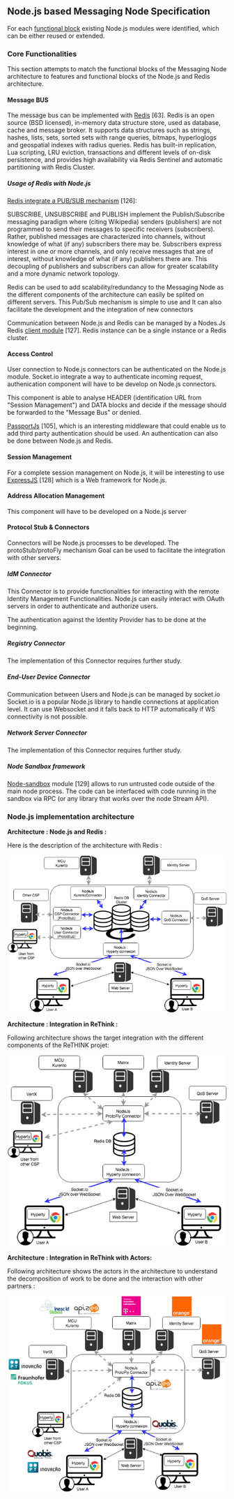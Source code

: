Node.js based Messaging Node Specification
------------------------------------------

For each [functional block](msg-node-architecture.md) existing Node.js modules were identified, which can be either reused or extended.

### Core Functionalities

This section attempts to match the functional blocks of the Messaging Node architecture to features and functional blocks of the Node.js and Redis architecture.

#### Message BUS

The message bus can be implemented with [Redis](http://redis.io) [63]. Redis is an open source (BSD licensed), in-memory data structure store, used as database, cache and message broker. It supports data structures such as strings, hashes, lists, sets, sorted sets with range queries, bitmaps, hyperloglogs and geospatial indexes with radius queries. Redis has built-in replication, Lua scripting, LRU eviction, transactions and different levels of on-disk persistence, and provides high availability via Redis Sentinel and automatic partitioning with Redis Cluster.

##### Usage of Redis with Node.js

[Redis integrate a PUB/SUB mechanism](http://redis.io/topics/pubsub) [126]:

SUBSCRIBE, UNSUBSCRIBE and PUBLISH implement the Publish/Subscribe messaging paradigm where (citing Wikipedia) senders (publishers) are not programmed to send their messages to specific receivers (subscribers). Rather, published messages are characterized into channels, without knowledge of what (if any) subscribers there may be. Subscribers express interest in one or more channels, and only receive messages that are of interest, without knowledge of what (if any) publishers there are. This decoupling of publishers and subscribers can allow for greater scalability and a more dynamic network topology.

Redis can be used to add scalability/redundancy to the Messaging Node as the different components of the architecture can easily be splited on different servers. This Pub/Sub mechanism is simple to use and It can also facilitate the development and the integration of new connectors</br>

Communication between Node.js and Redis can be managed by a Nodes.Js Redis [client module](https://github.com/NodeRedis/node_redis) [127]. Redis instance can be a single instance or a Redis cluster.

#### Access Control

User connection to Node.js connectors can be authenticated on the Node.js module. Socket.io integrate a way to authenticate incoming request, authenication component will have to be develop on Node.js connectors.

This component is able to analyse HEADER (identification URL from "Session Management") and DATA blocks and decide if the message should be forwarded to the "Message Bus" or denied.

[PassportJs](http://passportjs.org/) [105], which is an interesting middleware that could enable us to add third party authentication should be used. An authentication can also be done between Node.js and Redis.

#### Session Management

For a complete session management on Node.js, it will be interesting to use [ExpressJS](http://expressjs.com/) [128] which is a Web framework for Node.js.

#### Address Allocation Management

This component will have to be developed on a Node.js server

#### Protocol Stub & Connectors

Connectors will be Node.js processes to be developed. The protoStub/protoFly mechanism Goal can be used to facilitate the integration with other servers.

##### IdM Connector

This Connector is to provide functionalities for interacting with the remote Identity Management Functionalities. Node.js can easily interact with OAuth servers in order to authenticate and authorize users.

The authentication against the Identity Provider has to be done at the beginning.

##### Registry Connector

The implementation of this Connector requires further study.

##### End-User Device Connector

Communication between Users and Node.js can be managed by socket.io Socket.io is a popular Node.js library to handle connections at application level. It can use Websocket and it falls back to HTTP automatically if WS connectivity is not possible.

##### Network Server Connector

The implementation of this Connector requires further study.

##### Node Sandbox framework

[Node-sandbox](https://www.npmjs.com/package/node-sandbox) module [129] allows to run untrusted code outside of the main node process. The code can be interfaced with code running in the sandbox via RPC (or any library that works over the node Stream API).

### Node.js implementation architecture

**Architecture : Node.js and Redis :**

Here is the description of the architecture with Redis :

![Figure @msg-node-nodejs-redis-implementation: Messaging Node implementation with Node.Js and Redis](MessagingNode-NodeJs.png)

**Architecture : Integration in ReThink :**

Following architecture shows the target integration with the different components of the ReTHINK projet:

![Figure @msg-node-nodejs-rethink: Integration of Node.Js based Messaging Node implementation with reTHINK](MessagingNode-NodeJs-Integration_In_Rethink.png)

**Architecture : Integration in ReThink with Actors:**

Following architecture shows the actors in the architecture to understand the decomposition of work to be done and the interaction with other partners :

![Figure @msg-node-nodejs-rethink-partners: Integration of Node.Js based Messaging Node implementation with reTHINK partners](MessagingNode-NodeJs-Integration_In_Rethink_With_Actors.png)
